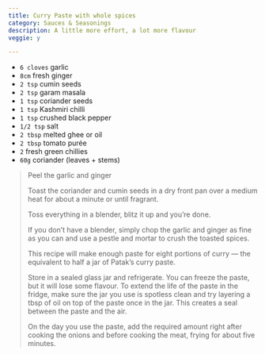 ```yaml
---
title: Curry Paste with whole spices 
category: Sauces & Seasonings
description: A little more effort, a lot more flavour
veggie: y

--- 
```


* `6 cloves` garlic
* `8cm` fresh ginger
* `2 tsp` cumin seeds
* `2 tsp` garam masala
* `1 tsp` coriander seeds
* `1 tsp` Kashmiri chilli
* `1 tsp` crushed black pepper
* `1/2 tsp` salt
* `2 tbsp` melted ghee or oil
* `2 tbsp` tomato purée
* `2` fresh green chillies
* `60g` coriander (leaves + stems)

> Peel the garlic and ginger
>
> Toast the coriander and cumin seeds in a dry front pan over a medium heat for about a minute or until fragrant.
>
> Toss everything in a blender, blitz it up and you’re done.
>
> If you don’t have a blender, simply chop the garlic and ginger as fine as you can and use a pestle and mortar to crush the toasted spices.
>
> This recipe will make enough paste for eight portions of curry — the equivalent to half a jar of Patak’s curry paste.
>
> Store in a sealed glass jar and refrigerate. You can freeze the paste, but it will lose some flavour. To extend the life of the paste in the fridge, make sure the jar you use is spotless clean and try layering a tbsp of oil on top of the paste once in the jar. This creates a seal between the paste and the air.
>
> On the day you use the paste, add the required amount right after cooking the onions and before cooking the meat, frying for about five minutes.

